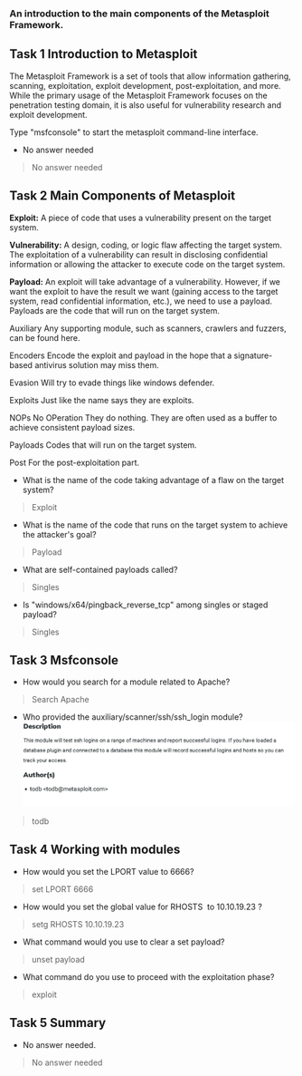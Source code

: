 ### An introduction to the main components of the Metasploit Framework.

## Task 1 Introduction to Metasploit

The Metasploit Framework is a set of tools that allow information gathering, scanning, exploitation, exploit development, post-exploitation, and more. While the primary usage of the Metasploit Framework focuses on the penetration testing domain, it is also useful for vulnerability research and exploit development.

Type "msfconsole" to start the metasploit command-line interface.

- No answer needed
> No answer needed

## Task 2 Main Components of Metasploit

**Exploit:** A piece of code that uses a vulnerability present on the target system.

**Vulnerability:** A design, coding, or logic flaw affecting the target system. The exploitation of a vulnerability can result in disclosing confidential information or allowing the attacker to execute code on the target system.

**Payload:** An exploit will take advantage of a vulnerability. However, if we want the exploit to have the result we want (gaining access to the target system, read confidential information, etc.), we need to use a payload. Payloads are the code that will run on the target system.

Auxiliary
Any supporting module, such as scanners, crawlers and fuzzers, can be found here.

Encoders
Encode the exploit and payload in the hope that a signature-based antivirus solution may miss them.

Evasion
Will try to evade things like windows defender.

Exploits
Just like the name says they are exploits.

NOPs
No OPeration
They do nothing. They are often used as a buffer to achieve consistent payload sizes.

Payloads
Codes that will run on the target system.

Post
For the post-exploitation part.

- What is the name of the code taking advantage of a flaw on the target system?
> Exploit

- What is the name of the code that runs on the target system to achieve the attacker's goal?
> Payload

- What are self-contained payloads called?
> Singles

- Is "windows/x64/pingback_reverse_tcp" among singles or staged payload?
> Singles

## Task 3 Msfconsole

- How would you search for a module related to Apache?
> Search Apache

- Who provided the auxiliary/scanner/ssh/ssh_login module?
![](Attachments/creator.png)
> todb

## Task 4 Working with modules

- How would you set the LPORT value to 6666?
> set LPORT 6666

- How would you set the global value for RHOSTS  to 10.10.19.23 ?
> setg RHOSTS 10.10.19.23

- What command would you use to clear a set payload?
> unset payload

- What command do you use to proceed with the exploitation phase?
> exploit

## Task 5 Summary

- No answer needed.
> No answer needed

